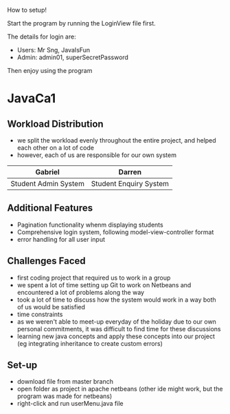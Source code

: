 How to setup!

Start the program by running the LoginView file first.

The details for login are:
- Users: Mr Sng, JavaIsFun
- Admin: admin01, superSecretPassword

Then enjoy using the program

# JavaCa1

## Workload Distribution
- we split the workload evenly throughout the entire project, and helped each other on a lot of code
- however, each of us are responsible for our own system

| Gabriel | Darren |
|---------|--------|
| Student Admin System | Student Enquiry System |

## Additional Features
- Pagination functionality whenm displaying students
- Comprehensive login system, following model-view-controller format
- error handling for all user input

## Challenges Faced
- first coding project that required us to work in a group
- we spent a lot of time setting up Git to work on Netbeans and encountered a lot of problems along the way
- took a lot of time to discuss how the system would work in a way both of us would be satisfied
- time constraints
- as we weren't able to meet-up everyday of the holiday due to our own personal commitments, it was difficult to find time for these discussions
- learning new java concepts and apply these concepts into our project (eg integrating inheritance to create custom errors)

## Set-up
- download file from master branch
- open folder as project in apache netbeans (other ide might work, but the program was made for netbeans)
- right-click and run userMenu.java file
